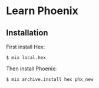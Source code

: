 # Learn Phoenix

## Installation

First install Hex:

```shell-session
$ mix local.hex
```

Then install Phoenix:

```shell-session
$ mix archive.install hex phx_new
```
